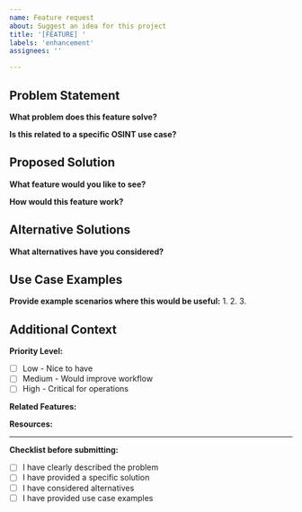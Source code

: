```yaml
---
name: Feature request
about: Suggest an idea for this project
title: '[FEATURE] '
labels: 'enhancement'
assignees: ''

---
```


<!-- 
💡 ENHANCEMENT REQUEST
Please fill out the sections below to help us understand your suggestion.
-->

## Problem Statement
**What problem does this feature solve?**
<!-- Replace this comment with a clear description of the problem -->

**Is this related to a specific OSINT use case?**
<!-- e.g., IP analysis, domain investigation, social media research, etc. -->

## Proposed Solution
**What feature would you like to see?**
<!-- Replace this comment with your proposed solution -->

**How would this feature work?**
<!-- Describe the user experience and workflow -->

## Alternative Solutions
**What alternatives have you considered?**
<!-- List any alternative approaches or workarounds -->

## Use Case Examples
**Provide example scenarios where this would be useful:**
1. 
2. 
3. 

## Additional Context
**Priority Level:**
- [ ] Low - Nice to have
- [ ] Medium - Would improve workflow
- [ ] High - Critical for operations

**Related Features:**
<!-- Any existing features this would integrate with -->

**Resources:**
<!-- Any documentation, APIs, or tools that could help implement this -->

---
**Checklist before submitting:**
- [ ] I have clearly described the problem
- [ ] I have provided a specific solution
- [ ] I have considered alternatives
- [ ] I have provided use case examples
